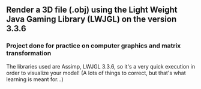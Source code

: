 ##  Render a 3D file (.obj) using the Light Weight Java Gaming Library (LWJGL) on the version 3.3.6
### Project done for practice on computer graphics and matrix transformation
The libraries used are Assimp, LWJGL 3.3.6, so it's a very quick execution in order to visualize your model!
(A lots of things to correct, but that's what learning is meant for...)

